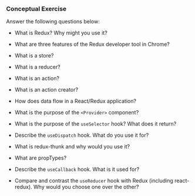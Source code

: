 ### Conceptual Exercise

Answer the following questions below:

- What is Redux? Why might you use it?

- What are three features of the Redux developer tool in Chrome?

- What is a store?

- What is a reducer?

- What is an action?

- What is an action creator?

- How does data flow in a React/Redux application?

- What is the purpose of the `<Provider>` component?

- What is the purpose of the `useSelector` hook? What does it return?

- Describe the `useDispatch` hook. What do you use it for?

- What is redux-thunk and why would you use it?

- What are propTypes?

- Describe the `useCallback` hook.  What is it used for?

- Compare and contrast the `useReducer` hook with Redux (including react-redux).  Why would you choose one over the other?